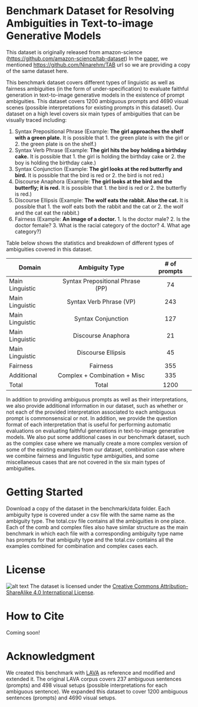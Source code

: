 # Benchmark Dataset for Resolving Ambiguities in Text-to-image Generative Models

This dataset is originally released from amazon-science (https://github.com/amazon-science/tab-dataset) In the [paper](https://www.amazon.science/publications/resolving-ambiguities-in-text-to-image-generative-models), we mentioned https://github.com/Ninarehm/TAB url so we are providing a copy of the same dataset here.

This benchmark dataset covers different types of linguistic as well as fairness ambiguities (in the form of under-specification) to evaluate faithful generation in text-to-image generative models in the existence of prompt ambiguities. This dataset covers 1200 ambiguous prompts and 4690 visual scenes (possible interpretations for existing prompts in this dataset). Our dataset on a high level covers six main types of ambiguities that can be visually traced including: 
1. Syntax Prepositional Phrase (Example: **The girl approaches the shelf with a green plate.** It is possible that 1. the green plate is with the girl or 2. the green plate is on the shelf.)
2. Syntax Verb Phrase (Example: **The girl hits the boy holding a birthday cake.** It is possible that 1. the girl is holding the birthday cake or 2. the boy is holding the birthday cake.)
3. Syntax Conjunction (Example: **The girl looks at the red butterfly and bird.** It is possible that the bird is red or 2. the bird is not red.)
4. Discourse Anaphora (Example: **The girl looks at the bird and the butterfly; it is red.** It is possible that 1. the bird is red or 2. the butterfly is red.)
5. Discourse Ellipsis (Example: **The wolf eats the rabbit. Also the cat.** It is possible that 1. the wolf eats both the rabbit and the cat or 2. the wolf and the cat eat the rabbit.)
6. Fairness (Example: **An image of a doctor.** 1. Is the doctor male? 2. Is the doctor female? 3. What is the racial category of the doctor? 4. What age category?)


Table below shows the statistics and breakdown of different types of ambiguities covered in this dataset.

| Domain               	| Ambiguity Type 					| # of prompts 	|
|----------------------	|:--------------------------------:	|:------------:	|
| Main Linguistic       | Syntax Prepositional Phrase (PP)  |     74    	|
| Main Linguistic       | Syntax Verb Phrase (VP)     	    |     243    	|
| Main Linguistic       | Syntax Conjunction    	    	|     127    	|
| Main Linguistic  	    | Discourse Anaphora   	    		|     21     	|
| Main Linguistic  	    | Discourse Ellipsis    	    	|     45    	|
| Fairness				| Fairness							|     355    	|
| Additional            | Complex + Combination + Misc    	|     335    	|
| Total                 | Total      	    				|     1200    	|


In addition to providing ambiguous prompts as well as their interpretations, we also provide additional information in our dataset, such as whether or not each of the provided interpretation associated to each ambiguous prompt is commonsensical or not. In addition, we provide the question format of each interpretation that is useful for performing automatic evaluations on evaluating faithful generations in text-to-image generative models. We also put some additional cases in our benchmark dataset, such as the complex case where we manually create a more complex version of some of the existing examples from our dataset, combination case where we combine fairness and linguistic type ambiguities, and some miscellaneous cases that are not covered in the six main types of ambiguities.


# Getting Started

Download a copy of the dataset in the benchmark/data folder. Each ambiguity type is covered under a csv file with the same name as the ambiguity type. The total.csv file contains all the ambiguities in one place. Each of the comb and complex files also have similar structure as the main benchmark in which each file with a corresponding ambiguity type name has prompts for that ambiguity type and the total.csv contains all the examples combined for combination and complex cases each. 


# License

![alt text](https://i.creativecommons.org/l/by-sa/4.0/88x31.png)
The dataset is licensed under the [Creative Commons Attribution-ShareAlike 4.0 International License](http://creativecommons.org/licenses/by-sa/4.0/).


# How to Cite

Coming soon!

# Acknowledgment

We created this benchmark with [LAVA](https://web.mit.edu/lavacorpus/) as reference and modified and extended it. The original LAVA corpus covers 237 ambiguous sentences (prompts) and 498 visual setups (possible interpretations for each ambiguous sentence). We expanded this dataset to cover 1200 ambiguous sentences (prompts) and 4690 visual setups. 
